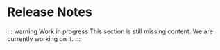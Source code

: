 # Release Notes

::: warning Work in progress
This section is still missing content. We are currently working on it.
:::